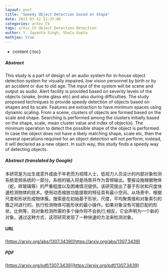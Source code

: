 ```yaml
---
layout: post
title: "Speedy Object Detection based on Shape"
date: 2013-07-12 12:37:06
categories: arXiv_CV
tags: arXiv_CV Object_Detection Detection
author: Y. Jayanta Singh, Shalu Gupta
mathjax: true
---
```


* content
{:toc}

##### Abstract
This study is a part of design of an audio system for in-house object detection system for visually impaired, low vision personnel by birth or by an accident or due to old age. The input of the system will be scene and output as audio. Alert facility is provided based on severity levels of the objects (snake, broke glass etc) and also during difficulties. The study proposed techniques to provide speedy detection of objects based on shapes and its scale. Features are extraction to have minimum spaces using dynamic scaling. From a scene, clusters of objects are formed based on the scale and shape. Searching is performed among the clusters initially based on the shape, scale, mean cluster value and index of object(s). The minimum operation to detect the possible shape of the object is performed. In case the object does not have a likely matching shape, scale etc, then the several operations required for an object detection will not perform; instead, it will declared as a new object. In such way, this study finds a speedy way of detecting objects.

##### Abstract (translated by Google)
本研究是为出生或意外或由于年老而为视障人士，低视力人员设计的内部对象检测系统音频系统的一部分。系统的输入将是场景并作为音频输出。警报设施根据物体（蛇，碎玻璃等）的严重程度以及困难情况提供。该研究提出了基于形状和尺度快速检测物体的技术。使用动态缩放功能提取的特征具有最小空间。从场景中，根据尺度和形状形成物体簇。搜索是在初始基于形状，尺度，平均聚类值和对象索引的簇之间进行的。执行检测物体可能形状的最小操作。如果对象没有可能匹配的形状，比例等，则对象检测所需的多个操作将不会执行;相反，它会声明为一个新的对象。通过这种方式，这项研究发现了一种快速的方法来检测对象。

##### URL
[https://arxiv.org/abs/1307.3439](https://arxiv.org/abs/1307.3439)

##### PDF
[https://arxiv.org/pdf/1307.3439](https://arxiv.org/pdf/1307.3439)

